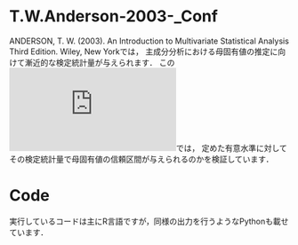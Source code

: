 # T.W.Anderson-2003-_Conf
ANDERSON, T. W. (2003). An Introduction to Multivariate Statistical Analysis Third Edition. Wiley, New Yorkでは，
主成分分析における母固有値の推定に向けて漸近的な検定統計量が与えられます．
この![記事](https://github.com/ShoShohh/T.W.Anderson-2003-_Conf/blob/main/Anderson(2003)_Conf.pdf)では，
定めた有意水準に対してその検定統計量で母固有値の信頼区間が与えられるのかを検証しています．
# Code
実行しているコードは主にR言語ですが，同様の出力を行うようなPythonも載せています．
